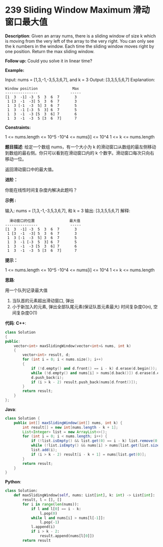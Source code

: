 # 239 Sliding Window Maximum 滑动窗口最大值

__Description__:
Given an array nums, there is a sliding window of size k which is moving from the very left of the array to the very right. You can only see the k numbers in the window. Each time the sliding window moves right by one position. Return the max sliding window.

__Follow up:__
Could you solve it in linear time?

__Example:__

Input: nums = [1,3,-1,-3,5,3,6,7], and k = 3
Output: [3,3,5,5,6,7]
Explanation:

```text
Window position                Max
---------------               -----
[1  3  -1] -3  5  3  6  7       3
 1 [3  -1  -3] 5  3  6  7       3
 1  3 [-1  -3  5] 3  6  7       5
 1  3  -1 [-3  5  3] 6  7       5
 1  3  -1  -3 [5  3  6] 7       6
 1  3  -1  -3  5 [3  6  7]      7
```

__Constraints:__

1 <= nums.length <= 10^5
-10^4 <= nums[i] <= 10^4
1 <= k <= nums.length

__题目描述__:
给定一个数组 nums，有一个大小为 k 的滑动窗口从数组的最左侧移动到数组的最右侧。你只可以看到在滑动窗口内的 k 个数字。滑动窗口每次只向右移动一位。

返回滑动窗口中的最大值。

__进阶：__

你能在线性时间复杂度内解决此题吗？

__示例 :__

输入: nums = [1,3,-1,-3,5,3,6,7], 和 k = 3
输出: [3,3,5,5,6,7]
解释:

```text
  滑动窗口的位置                最大值
---------------               -----
[1  3  -1] -3  5  3  6  7       3
 1 [3  -1  -3] 5  3  6  7       3
 1  3 [-1  -3  5] 3  6  7       5
 1  3  -1 [-3  5  3] 6  7       5
 1  3  -1  -3 [5  3  6] 7       6
 1  3  -1  -3  5 [3  6  7]      7
```

__提示：__

1 <= nums.length <= 10^5
-10^4 <= nums[i] <= 10^4
1 <= k <= nums.length

__思路__:

用一个队列记录最大值

1. 当队首的元素超出滑动窗口, 弹出
2. 小于新加入的元素, 弹出全部队尾元素(保证队首元素最大)
时间复杂度O(n), 空间复杂度O(1)

__代码__:
__C++__:

```C++
class Solution 
{
public:
    vector<int> maxSlidingWindow(vector<int>& nums, int k) 
    {
        vector<int> result, d;
        for (int i = 0; i < nums.size(); i++)
        {
            if (!d.empty() and d.front() == i - k) d.erase(d.begin());
            while (!d.empty() and nums[i] > nums[d.back()]) d.erase(d.end() - 1);
            d.push_back(i);
            if (i > k - 2) result.push_back(nums[d.front()]);
        }
        return result;
    }
};
```

__Java__:

```Java
class Solution {
    public int[] maxSlidingWindow(int[] nums, int k) {
        int result[] = new int[nums.length - k + 1];
        List<Integer> list = new ArrayList<>();
        for (int i = 0; i < nums.length; i++) {
            if (!list.isEmpty() && list.get(0) == i - k) list.remove(0);
            while (!list.isEmpty() && nums[i] > nums[list.get(list.size() - 1)]) list.remove(list.size() - 1);
            list.add(i);
            if (i > k - 2) result[i - k + 1] = nums[list.get(0)];
        }
        return result;
    }
}
```

__Python__:

```Python
class Solution:
    def maxSlidingWindow(self, nums: List[int], k: int) -> List[int]:
        result, l = [], []
        for i in range(len(nums)):
            if l and l[0] == i - k:
                l.pop(0)
            while l and nums[i] > nums[l[-1]]:
                l.pop(-1)
            l.append(i)
            if i > k - 2:
                result.append(nums[l[0]])
        return result
```
